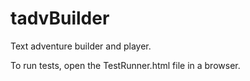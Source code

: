 # tadvBuilder
Text adventure builder and player. 

To run tests, open the TestRunner.html file in a browser. 
